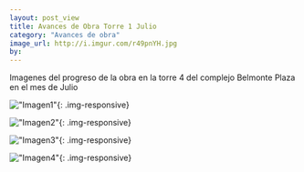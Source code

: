```yaml
---
layout: post_view
title: Avances de Obra Torre 1 Julio
category: "Avances de obra"
image_url: http://i.imgur.com/r49pnYH.jpg
by:
---
```


Imagenes del progreso de la obra en la torre 4 del complejo Belmonte Plaza en el mes de Julio 

!["Imagen1"](http://i.imgur.com/xuX5GWu.jpg){: .img-responsive}

!["Imagen2"](http://i.imgur.com/bh3QugN.jpg){: .img-responsive}

!["Imagen3"](http://i.imgur.com/dF0vZw9.jpg){: .img-responsive}

!["Imagen4"](http://i.imgur.com/FJJ3ubS.jpg){: .img-responsive}

